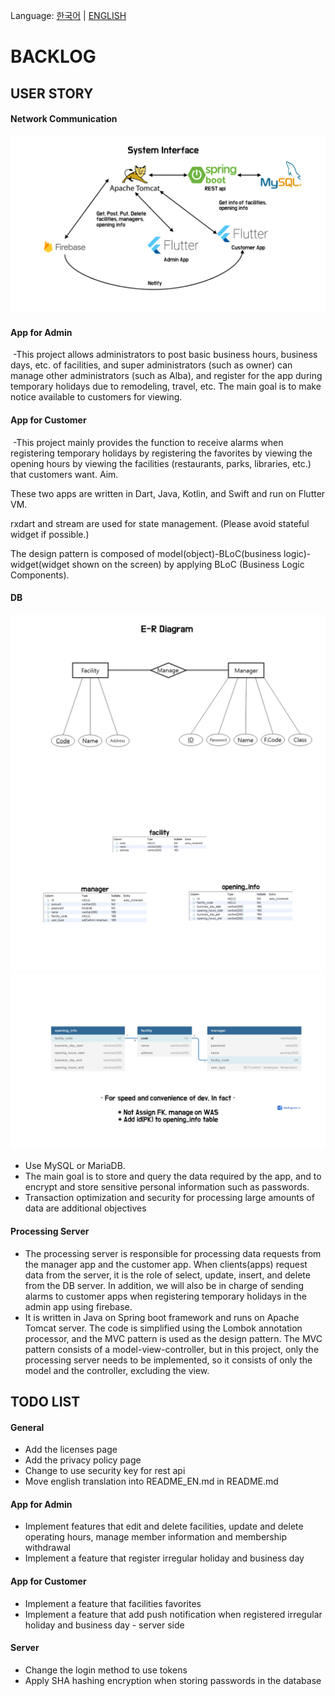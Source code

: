 Language: [한국어](BACKLOG.md) | [ENGLISH](BACKLOG-EN.md)

# BACKLOG

## USER STORY

#### Network Communication
![](/page_assets/images/network.png)

#### App for Admin
 -This project allows administrators to post basic business hours, business days, etc. of facilities, and super administrators (such as owner) can manage other administrators (such as Alba), and register for the app during temporary holidays due to remodeling, travel, etc. The main goal is to make notice available to customers for viewing.

#### App for Customer
 -This project mainly provides the function to receive alarms when registering temporary holidays by registering the favorites by viewing the opening hours by viewing the facilities (restaurants, parks, libraries, etc.) that customers want. Aim.

These two apps are written in Dart, Java, Kotlin, and Swift and run on Flutter VM.

rxdart and stream are used for state management. (Please avoid stateful widget if possible.)

The design pattern is composed of model(object)-BLoC(business logic)-widget(widget shown on the screen) by applying BLoC (Business Logic Components).

#### DB

![](/page_assets/images/e-r_diagram.png)
![](/page_assets/images/db_schema.png)
![](/page_assets/images/db_schema2.png)

- Use MySQL or MariaDB.
- The main goal is to store and query the data required by the app, and to encrypt and store sensitive personal information such as passwords.
- Transaction optimization and security for processing large amounts of data are additional objectives

#### Processing Server
- The processing server is responsible for processing data requests from the manager app and the customer app. When clients(apps) request data from the server, it is the role of select, update, insert, and delete from the DB server. In addition, we will also be in charge of sending alarms to customer apps when registering temporary holidays in the admin app using firebase.
- It is written in Java on Spring boot framework and runs on Apache Tomcat server. The code is simplified using the Lombok annotation processor, and the MVC pattern is used as the design pattern. The MVC pattern consists of a model-view-controller, but in this project, only the processing server needs to be implemented, so it consists of only the model and the controller, excluding the view.

## TODO LIST

#### General
- Add the licenses page
- Add the privacy policy page
- Change to use security key for rest api
- Move english translation into README_EN.md in README.md

#### App for Admin
- Implement features that edit and delete facilities, update and delete operating hours, manage member information and membership withdrawal
- Implement a feature that register irregular holiday and business day

#### App for Customer
- Implement a feature that facilities favorites
- Implement a feature that add push notification when registered irregular holiday and business day - server side

#### Server
- Change the login method to use tokens
- Apply SHA hashing encryption when storing passwords in the database